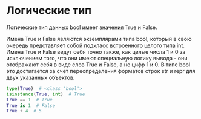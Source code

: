 # Логические тип

Логические тип данных bool имеет значения True и False. 

Имена True и False являются экземплярами типа bool, который в свою очередь представляет собой подкласс встроенного целого типа int. Имена True и False ведут себя точно также, как целые числа 1 и 0 за исключением того, что они имеют специальную логику вывода - они отображают себя в виде слов True и False, а не цифр 1 и 0. В типе bool это достигается за счет переопределения форматов строк str и repr для двух указанных объектов.

```python
type(True)  # <class 'bool'>
isinstance(True, int)  # True
True == 1  # True
True is 1  # False
True + 4  # 5
```
